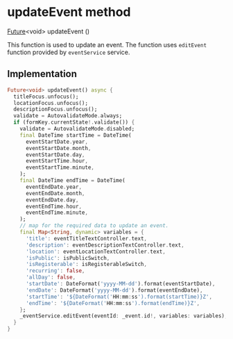 


# updateEvent method








[Future](https://api.flutter.dev/flutter/dart-async/Future-class.html)&lt;void> updateEvent
()





<p>This function is used to update an event.
The function uses <code>editEvent</code> function provided by <code>eventService</code> service.</p>



## Implementation

```dart
Future<void> updateEvent() async {
  titleFocus.unfocus();
  locationFocus.unfocus();
  descriptionFocus.unfocus();
  validate = AutovalidateMode.always;
  if (formKey.currentState!.validate()) {
    validate = AutovalidateMode.disabled;
    final DateTime startTime = DateTime(
      eventStartDate.year,
      eventStartDate.month,
      eventStartDate.day,
      eventStartTime.hour,
      eventStartTime.minute,
    );
    final DateTime endTime = DateTime(
      eventEndDate.year,
      eventEndDate.month,
      eventEndDate.day,
      eventEndTime.hour,
      eventEndTime.minute,
    );
    // map for the required data to update an event.
    final Map<String, dynamic> variables = {
      'title': eventTitleTextController.text,
      'description': eventDescriptionTextController.text,
      'location': eventLocationTextController.text,
      'isPublic': isPublicSwitch,
      'isRegisterable': isRegisterableSwitch,
      'recurring': false,
      'allDay': false,
      'startDate': DateFormat('yyyy-MM-dd').format(eventStartDate),
      'endDate': DateFormat('yyyy-MM-dd').format(eventEndDate),
      'startTime': '${DateFormat('HH:mm:ss').format(startTime)}Z',
      'endTime': '${DateFormat('HH:mm:ss').format(endTime)}Z',
    };
    _eventService.editEvent(eventId: _event.id!, variables: variables);
  }
}
```







